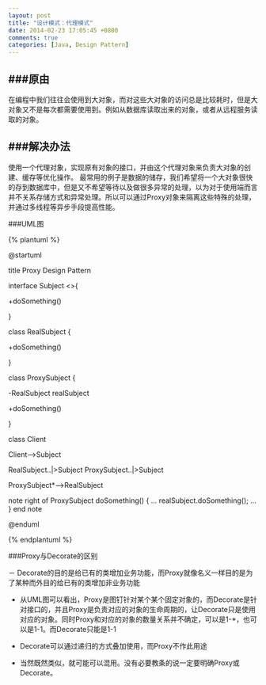 ```yaml
---
layout: post
title: "设计模式：代理模式"
date: 2014-02-23 17:05:45 +0800
comments: true
categories: [Java, Design Pattern]
---
```


###原由
---

在编程中我们往往会使用到大对象，而对这些大对象的访问总是比较耗时，但是大对象又不是每次都需要使用到。例如从数据库读取出来的对象，或者从远程服务读取的对象。

###解决办法
---
使用一个代理对象，实现原有对象的接口，并由这个代理对象来负责大对象的创建、缓存等优化操作。
最常用的例子是数据的储存，我们希望将一个大对象很快的存到数据库中，但是又不希望等待以及做很多异常的处理，以为对于使用端而言并不关系存储方式和异常处理。所以可以通过Proxy对象来隔离这些特殊的处理，并通过多线程等异步手段提高性能。

###UML图

{% plantuml %}

@startuml

title Proxy Design Pattern

interface Subject  <<Interface>>{

+doSomething()

}

class RealSubject {

+doSomething()

}


class ProxySubject {

-RealSubject realSubject

+doSomething()

}

class Client

Client-->Subject

RealSubject..|>Subject
ProxySubject..|>Subject

ProxySubject*-->RealSubject

note right of ProxySubject
doSomething() \{
  ...
  realSubject.doSomething();
  ...
\}
end note

@enduml

{% endplantuml %}

###Proxy与Decorate的区别

－ Decorate的目的是给已有的类增加业务功能，而Proxy就像名义一样目的是为了某种而外目的给已有的类增加非业务功能

- 从UML图可以看出，Proxy是图钉针对某个某个固定对象的，而Decorate是针对接口的，并且Proxy是负责对应的对象的生命周期的，让Decorate只是使用对应的对象。同时Proxy和对应的对象的数量关系并不确定，可以是1-*，也可以是1-1。而Decorate只能是1-1

- Decorate可以通过递归的方式叠加使用，而Proxy不作此用途

- 当然既然类似，就可能可以混用。没有必要教条的说一定要明确Proxy或Decorate。





